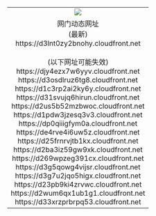 ﻿<table>
  <tr></tr>
  <tr><td colspan=2 align=center><img src="https://d3lnt0zy2bnohy.cloudfront.net/Up/oGate.jpg" /></td></tr>
  <tr><td colspan=2 align=center>网门动态网址<br/>(最新)
<br>https://d3lnt0zy2bnohy.cloudfront.net
<br/><br/>(以下网址可能失效)
<br>https://djy4ezx7w6yyv.cloudfront.net
<br>https://d3osdlruz6tg8.cloudfront.net
<br>https://d1c3rp2ai2ky6y.cloudfront.net
<br>https://d31svujq6hirun.cloudfront.net
<br>https://d2us5b52mzbwoc.cloudfront.net
<br>https://d1pdw3jzesq3v3.cloudfront.net
<br>https://dp0qiiigfym0a.cloudfront.net
<br>https://de4rve4i6uw5z.cloudfront.net
<br>https://d25frnrvjtb1kx.cloudfront.net
<br>https://d2ba3iz59gw9xk.cloudfront.net
<br>https://d269wpzeg391cx.cloudfront.net
<br>https://d3g5qowg4vijsr.cloudfront.net
<br>https://d3g7u2jqo5higx.cloudfront.net
<br>https://d23pb9ki4zrvwc.cloudfront.net
<br>https://d2wum6qx1ub1g1.cloudfront.net
<br>https://d33xrzprbrpq53.cloudfront.net
    </td>
  </tr>
</table>
